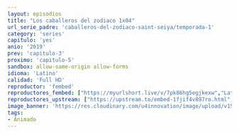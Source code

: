 ```yaml
---
layout: episodios
title: "Los caballeros del zodiaco 1x04"
url_serie_padre: 'caballeros-del-zodiaco-saint-seiya/temporada-1'
category: 'series'
capitulo: 'yes'
anio: '2019'
prev: 'capitulo-3'
proximo: 'capitulo-5'
sandbox: allow-same-origin allow-forms
idioma: 'Latino'
calidad: 'Full HD'
reproductor: 'fembed'
reproductores_fembed: ["https://myurlshort.live/v/7pk86hg5egjkexw","Latino"]
reproductores_upstream: ["https://upstream.to/embed-1fjif4v897ro.html","Latino"]
image_banner: 'https://res.cloudinary.com/u4innovation/image/upload/v1564459651/caballeros-banner-min_sw0slb.jpg'
tags:
- Animado
---
```













